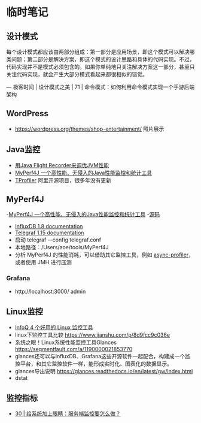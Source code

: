 # 临时笔记

## 设计模式

每个设计模式都应该由两部分组成：第一部分是应用场景，即这个模式可以解决哪类问题；第二部分是解决方案，即这个模式的设计思路和具体的代码实现。不过，代码实现并不是模式必须包含的。如果你单纯地只关注解决方案这一部分，甚至只关注代码实现，就会产生大部分模式看起来都很相似的错觉。

— 极客时间 | 设计模式之美 | 71 | 命令模式：如何利用命令模式实现一个手游后端架构

## WordPress

- https://wordpress.org/themes/shop-entertainment/ 照片展示

## Java监控
- [用Java Flight Recorder来调优JVM性能](https://skyscribe.github.io/post/2017/08/22/performance-tuning-with-java-flight-recorder/)
- [MyPerf4J 一个高性能、无侵入的Java性能监控和统计工具](https://github.com/LinShunKang/MyPerf4J)
- [TProfiler](https://github.com/alibaba/TProfiler) 阿里开源项目，很多年没有更新

## MyPerf4J
-[MyPerf4J 一个高性能、无侵入的Java性能监控和统计工具](https://segmentfault.com/a/1190000015784749)
-[源码](https://github.com/LinShunKang/MyPerf4J)
- [InfluxDB 1.8 documentation](https://docs.influxdata.com/influxdb/v1.8/)
- [Telegraf 1.15 documentation](https://docs.influxdata.com/telegraf/v1.15/)
- 启动 telegraf --config telegraf.conf
- 本地路径：/Users/aoe/tools/MyPerf4J
- 分析 MyPerf4J 的性能消耗，可以借助其它监控工具，例如 [async-profiler](https://github.com/jvm-profiling-tools/async-profiler)，或者使用 JMH 进行压测

### Grafana
- http://localhost:3000/  admin

## Linux监控
- [InfoQ 4 个好用的 Linux 监控工具](https://www.infoq.cn/article/SlFw4ubRgGOb2WXLGIwT)
- linux下监控工具比较 https://www.jianshu.com/p/8d9fcc9c036e
- 系统之眼！Linux系统性能监控工具Glances https://segmentfault.com/a/1190000021853770 
- glances还可以与InfluxDB、Grafana这些开源软件一起配合，构建成一个监控平台，和其它监控软件一样，能形成实时化、图表化的数据显示。
- glances导出说明 https://glances.readthedocs.io/en/latest/gw/index.html
- dstat

## 监控指标
- [30 | 给系统加上眼睛：服务端监控要怎么做？](https://time.geekbang.org/column/article/171328?utm_source=app&utm_medium=geektime&utm_campaign=308-presell&utm_content=pcchaping&utm_term=pc_interstitial_261)